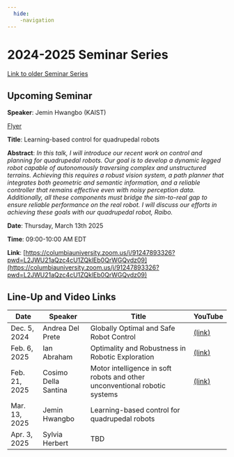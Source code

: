 ```yaml
---
  hide:
    -navigation
---
```


# 2024-2025 Seminar Series

[Link to older Seminar Series](seminars_old.md)

## Upcoming Seminar

**Speaker**: Jemin Hwangbo (KAIST)

[Flyer](assets/flyer_JeminHwangbo-March13.pdf)

**Title**: Learning-based control for quadrupedal robots

**Abstract**: *In this talk, I will introduce our recent work on control and planning for quadrupedal robots. Our goal is to develop a dynamic legged robot capable of autonomously traversing complex and unstructured terrains. Achieving this requires a robust vision system, a path planner that integrates both geometric and semantic information, and a reliable controller that remains effective even with noisy perception data. Additionally, all these components must bridge the sim-to-real gap to ensure reliable performance on the real robot. I will discuss our efforts in achieving these goals with our quadrupedal robot, Raibo.*

**Date**: Thursday, March 13th 2025

**Time**: 09:00-10:00 AM EDT

**Link**: [https://columbiauniversity.zoom.us/j/91247893326?pwd=L2JWU21aQzc4cU1ZQklEb0QrWGQvdz09](https://columbiauniversity.zoom.us/j/91247893326?pwd=L2JWU21aQzc4cU1ZQklEb0QrWGQvdz09)

## Line-Up and Video Links

| Date | Speaker | Title | YouTube |
| ----------- | ----------- | ----------- | ----------- |
| Dec. 5, 2024  | Andrea Del Prete | Globally Optimal and Safe Robot Control | [(link)](https://www.youtube.com/watch?v=BQR0lANoJzI) |
| Feb. 6, 2025  | Ian Abraham | Optimality and Robustness in Robotic Exploration | [(link)](https://youtu.be/2wZAAMb84BI) |
| Feb. 21, 2025  | Cosimo Della Santina  | Motor intelligence in soft robots and other unconventional robotic systems | [(link)](https://youtu.be/Wx2cCgwi2S0) |
| Mar. 13, 2025  | Jemin Hwangbo | Learning-based control for quadrupedal robots |  |
| Apr. 3, 2025  | Sylvia Herbert | TBD |  |

